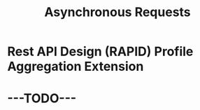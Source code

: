 ﻿---
id: asyncextensions
title: Asynchronous Requests
---
# Rest API Design (RAPID) Profile Aggregation Extension

# ---TODO---
